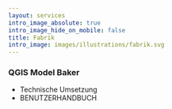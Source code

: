 ```yaml
---
layout: services
intro_image_absolute: true
intro_image_hide_on_mobile: false
title: Fabrik
intro_image: images/illustrations/fabrik.svg
---
```


### QGIS Model Baker

*   Technische Umsetzung
*   BENUTZERHANDBUCH

